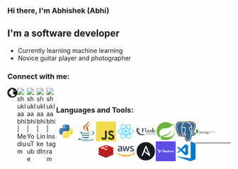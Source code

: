 ### Hi there, I'm Abhishek (Abhi)

## I'm a software developer
- Currently learning machine learning
- Novice guitar player and photographer

### Connect with me:

[<img align="left" alt="shuklaabhi" width="22px" src="https://raw.githubusercontent.com/iconic/open-iconic/master/svg/globe.svg" />][website]
[<img align="left" alt="shuklaabhi | Medium" width="22px" src="https://cdn.jsdelivr.net/npm/simple-icons@v3/icons/medium.svg" />][medium]
[<img align="left" alt="shuklaabhi | YouTube" width="22px" src="https://cdn.jsdelivr.net/npm/simple-icons@v3/icons/youtube.svg" />][youtube]
[<img align="left" alt="shuklaabhi | LinkedIn" width="22px" src="https://cdn.jsdelivr.net/npm/simple-icons@v3/icons/linkedin.svg" />][linkedin]
[<img align="left" alt="shuklaabhi | Instagram" width="22px" src="https://cdn.jsdelivr.net/npm/simple-icons@v3/icons/instagram.svg" />][instagram]

<br/>

### Languages and Tools:

[<img align="left" alt="python" width="45px" src="https://raw.githubusercontent.com/github/explore/master/topics/python/python.png"/>][website]
[<img align="left" alt="java" width="45px" src="https://raw.githubusercontent.com/github/explore/master/topics/java/java.png"/>][website]
[<img align="left" alt="javascript" width="45px" src="https://raw.githubusercontent.com/github/explore/master/topics/javascript/javascript.png"/>][website]
[<img align="left" alt="react" width="45px" src="https://raw.githubusercontent.com/github/explore/master/topics/react/react.png"/>][website]
[<img align="left" alt="flask" width="45px" src="https://raw.githubusercontent.com/github/explore/master/topics/flask/flask.png"/>][website]
[<img align="left" alt="spring" width="45px" src="https://raw.githubusercontent.com/github/explore/master/topics/spring/spring.png"/>][website]
[<img align="left" alt="postgresql" width="45px" src="https://raw.githubusercontent.com/github/explore/master/topics/postgresql/postgresql.png"/>][website]
[<img align="left" alt="mongodb" width="45px" src="https://raw.githubusercontent.com/github/explore/master/topics/mongodb/mongodb.png"/>][website]
[<img align="left" alt="rdis" width="45px" src="https://raw.githubusercontent.com/github/explore/master/topics/redis/redis.png"/>][website]
[<img align="left" alt="aws" width="45px" src="https://raw.githubusercontent.com/github/explore/master/topics/aws/aws.png"/>][website]
[<img align="left" alt="ansible" width="45px" src="https://raw.githubusercontent.com/github/explore/master/topics/ansible/ansible.png"/>][website]
[<img align="left" alt="terraform" width="45px" src="https://raw.githubusercontent.com/github/explore/master/topics/terraform/terraform.png"/>][website]
[<img align="left" alt="visual-studio-code" width="45px" src="https://raw.githubusercontent.com/github/explore/master/topics/visual-studio-code/visual-studio-code.png"/>][website]

<br />
<br />

---

[website]: https://shuklaabhi.com
[youtube]: https://youtube.com/
[instagram]: https://instagram.com/ishuklaabhi/
[linkedin]: https://linkedin.com/in/shuklaabhi
[medium]: https://medium.com/shuklaabhi